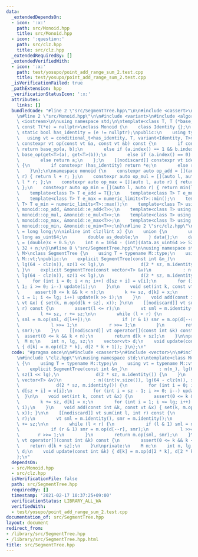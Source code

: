 ```yaml
---
data:
  _extendedDependsOn:
  - icon: ':x:'
    path: src/Monoid.hpp
    title: src/Monoid.hpp
  - icon: ':question:'
    path: src/clz.hpp
    title: src/clz.hpp
  _extendedRequiredBy: []
  _extendedVerifiedWith:
  - icon: ':x:'
    path: test/yosupo/point_add_range_sum_2.test.cpp
    title: test/yosupo/point_add_range_sum_2.test.cpp
  _isVerificationFailed: true
  _pathExtension: hpp
  _verificationStatusIcon: ':x:'
  attributes:
    links: []
  bundledCode: "#line 2 \"src/SegmentTree.hpp\"\n\n#include <cassert>\n#include <vector>\n\
    \n#line 2 \"src/Monoid.hpp\"\n\n#include <variant>\n#include <algorithm>\n#include\
    \ <iostream>\n\nusing namespace std;\n\ntemplate<class T, T (*base_op)(T, T),\
    \ const T(*e) = nullptr>\nclass Monoid {\n    class Identity {};\n    constexpr\
    \ static bool has_identity = (e != nullptr);\npublic:\n    using type = T;\n \
    \   using vt = conditional_t<has_identity, T, variant<Identity, T>>;\n\n    [[nodiscard]]\
    \ constexpr vt op(const vt &a, const vt &b) const {\n        if constexpr (has_identity)\
    \ return base_op(a, b);\n        else if (a.index() == 1 && b.index() == 1) return\
    \ base_op(get<T>(a), get<T>(b));\n        else if (a.index() == 0) return b;\n\
    \        else return a;\n    };\n    [[nodiscard]] constexpr vt identity() const\
    \ {\n        if constexpr (has_identity) return *e;\n        else return Identity{};\n\
    \    }\n};\n\nnamespace monoid {\n    constexpr auto op_add = [](auto l, auto\
    \ r) { return l + r; };\n    constexpr auto op_mul = [](auto l, auto r) { return\
    \ l * r; };\n    constexpr auto op_max = [](auto l, auto r) { return max(l, r);\
    \ };\n    constexpr auto op_min = [](auto l, auto r) { return min(l, r); };\n\
    \    template<class T> T e_add = T{};\n    template<class T> T e_mul = T{1};\n\
    \    template<class T> T e_max = numeric_limits<T>::min();\n    template<class\
    \ T> T e_min = numeric_limits<T>::max();\n    template<class T> using Add = Monoid<T,\
    \ monoid::op_add, &monoid::e_add<T>>;\n    template<class T> using Mul = Monoid<T,\
    \ monoid::op_mul, &monoid::e_mul<T>>;\n    template<class T> using Max = Monoid<T,\
    \ monoid::op_max, &monoid::e_max<T>>;\n    template<class T> using Min = Monoid<T,\
    \ monoid::op_min, &monoid::e_min<T>>;\n}\n#line 2 \"src/clz.hpp\"\n\nusing lint\
    \ = long long;\n\ninline int clz(lint x) {\n    union {\n        unsigned long\
    \ long as_uint64;\n        double as_double;\n    } data{};\n    data.as_double\
    \ = (double)x + 0.5;\n    int n = 1054 - (int)(data.as_uint64 >> 52);\n    return\
    \ 32 + n;\n}\n#line 8 \"src/SegmentTree.hpp\"\n\nusing namespace std;\n\ntemplate<class\
    \ M>\nclass SegmentTree {\n    using T = typename M::type;\n    using vt = typename\
    \ M::vt;\npublic:\n    explicit SegmentTree(const int &n_)\n            : n(n_),\
    \ lg(64 - clz(n)), sz(1 << lg),\n              d(2 * sz, m.identity()) {\n   \
    \ }\n    explicit SegmentTree(const vector<T> &v)\n            : n((int)v.size()),\
    \ lg(64 - clz(n)), sz(1 << lg),\n              d(2 * sz, m.identity()) {\n   \
    \     for (int i = 0; i < n; i++) d[sz + i] = v[i];\n        for (int i = sz -\
    \ 1; i >= 0; i--) update(i);\n    }\n\n    void set(int k, const vt &x) {\n  \
    \      assert(0 <= k && k < n);\n        k += sz, d[k] = x;\n        for (int\
    \ i = 1; i <= lg; i++) update(k >> i);\n    }\n    void add(const int &k, const\
    \ vt &x) { set(k, m.op(d[k + sz], x)); }\n\n    [[nodiscard]] vt sum(int l, int\
    \ r) const {\n        assert(l <= r);\n        vt sml = m.identity(), smr = m.identity();\n\
    \        l += sz, r += sz;\n\n        while (l < r) {\n            if (l & 1)\
    \ sml = m.op(sml, d[l++]);\n            if (r & 1) smr = m.op(d[--r], smr);\n\
    \            l >>= 1;\n            r >>= 1;\n        }\n        return m.op(sml,\
    \ smr);\n    }\n    [[nodiscard]] vt operator[](const int &k) const {\n      \
    \  assert(0 <= k && k < n);\n        return d[k + sz];\n    }\n\nprivate:\n  \
    \  M m;\n    int n, lg, sz;\n    vector<vt> d;\n    void update(const int &k)\
    \ { d[k] = m.op(d[2 * k], d[2 * k + 1]); }\n};\n"
  code: "#pragma once\n\n#include <cassert>\n#include <vector>\n\n#include \"Monoid.hpp\"\
    \n#include \"clz.hpp\"\n\nusing namespace std;\n\ntemplate<class M>\nclass SegmentTree\
    \ {\n    using T = typename M::type;\n    using vt = typename M::vt;\npublic:\n\
    \    explicit SegmentTree(const int &n_)\n            : n(n_), lg(64 - clz(n)),\
    \ sz(1 << lg),\n              d(2 * sz, m.identity()) {\n    }\n    explicit SegmentTree(const\
    \ vector<T> &v)\n            : n((int)v.size()), lg(64 - clz(n)), sz(1 << lg),\n\
    \              d(2 * sz, m.identity()) {\n        for (int i = 0; i < n; i++)\
    \ d[sz + i] = v[i];\n        for (int i = sz - 1; i >= 0; i--) update(i);\n  \
    \  }\n\n    void set(int k, const vt &x) {\n        assert(0 <= k && k < n);\n\
    \        k += sz, d[k] = x;\n        for (int i = 1; i <= lg; i++) update(k >>\
    \ i);\n    }\n    void add(const int &k, const vt &x) { set(k, m.op(d[k + sz],\
    \ x)); }\n\n    [[nodiscard]] vt sum(int l, int r) const {\n        assert(l <=\
    \ r);\n        vt sml = m.identity(), smr = m.identity();\n        l += sz, r\
    \ += sz;\n\n        while (l < r) {\n            if (l & 1) sml = m.op(sml, d[l++]);\n\
    \            if (r & 1) smr = m.op(d[--r], smr);\n            l >>= 1;\n     \
    \       r >>= 1;\n        }\n        return m.op(sml, smr);\n    }\n    [[nodiscard]]\
    \ vt operator[](const int &k) const {\n        assert(0 <= k && k < n);\n    \
    \    return d[k + sz];\n    }\n\nprivate:\n    M m;\n    int n, lg, sz;\n    vector<vt>\
    \ d;\n    void update(const int &k) { d[k] = m.op(d[2 * k], d[2 * k + 1]); }\n\
    };\n"
  dependsOn:
  - src/Monoid.hpp
  - src/clz.hpp
  isVerificationFile: false
  path: src/SegmentTree.hpp
  requiredBy: []
  timestamp: '2021-02-17 10:37:25+09:00'
  verificationStatus: LIBRARY_ALL_WA
  verifiedWith:
  - test/yosupo/point_add_range_sum_2.test.cpp
documentation_of: src/SegmentTree.hpp
layout: document
redirect_from:
- /library/src/SegmentTree.hpp
- /library/src/SegmentTree.hpp.html
title: src/SegmentTree.hpp
---
```

